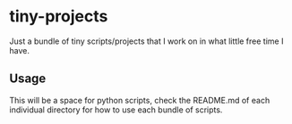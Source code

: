 # tiny-projects
Just a bundle of tiny scripts/projects that I work on in what little free time I have.

## Usage
This will be a space for python scripts, check the README.md of each individual directory for how to use each bundle of scripts.
